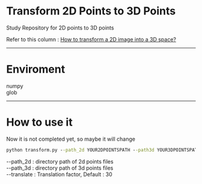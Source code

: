 # Transform 2D Points to 3D Points

  Study Repository for 2D points to 3D points
  
  Refer to this column : [How to transform a 2D image into a 3D space?](https://towardsdatascience.com/how-to-transform-a-2d-image-into-a-3d-space-5fc2306e3d36)
  
---

# Enviroment

  numpy<br>
  glob

---

# How to use it

  Now it is not completed yet, so maybe it will change

  ```cmd
  python transform.py --path_2d YOUR2DPOINTSPATH --path3d YOUR3DPOINTSPATH --translate TRANSLATEFACTORYOUWANT
  ```

  --path_2d   : directory path of 2d points files<br>
  --path_3d   : directory path of 3d points files<br>
  --translate : Translation factor, Default : 30<br>
